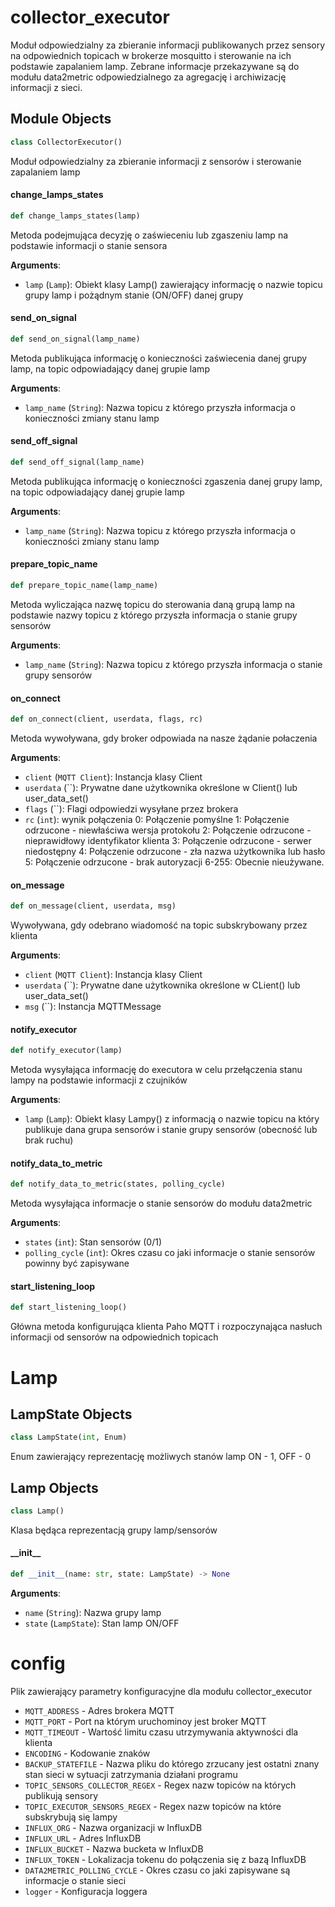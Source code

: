 <a id="components.collector_executor"></a>

# collector\_executor
Moduł odpowiedzialny za zbieranie informacji publikowanych przez sensory na odpowiednich topicach w brokerze mosquitto i sterowanie na ich podstawie zapalaniem lamp.
Zebrane informacje przekazywane są do modułu data2metric odpowiedzialnego za agregację i archiwizację informacji z sieci.

<a id="components.collector_executor.Module"></a>

## Module Objects

```python
class CollectorExecutor()
```
Moduł odpowiedzialny za zbieranie informacji z sensorów i sterowanie zapalaniem lamp

<a id="components.collector_executor.Module.change_lamps_states"></a>

#### change\_lamps\_states

```python
def change_lamps_states(lamp)
```
Metoda podejmująca decyzję o zaświeceniu lub zgaszeniu lamp na podstawie informacji o stanie sensora

**Arguments**:

- `lamp` (`Lamp`): Obiekt klasy Lamp() zawierający informację o nazwie topicu grupy lamp i pożądnym stanie (ON/OFF) danej grupy

<a id="components.collector_executor.Module.send_on_signal"></a>

#### send\_on\_signal

```python
def send_on_signal(lamp_name)
```
Metoda publikująca informację o konieczności zaświecenia danej grupy lamp, na topic odpowiadający danej grupie lamp

**Arguments**:

- `lamp_name` (`String`): Nazwa topicu z którego przyszła informacja o konieczności zmiany stanu lamp

<a id="components.collector_executor.Module.send_off_signal"></a>

#### send\_off\_signal

```python
def send_off_signal(lamp_name)
```
Metoda publikująca informację o konieczności zgaszenia danej grupy lamp, na topic odpowiadający danej grupie lamp

**Arguments**:

- `lamp_name` (`String`): Nazwa topicu z którego przyszła informacja o konieczności zmiany stanu lamp

<a id="components.collector_executor.Module.prepare_topic_name"></a>

#### prepare\_topic\_name

```python
def prepare_topic_name(lamp_name)
```
Metoda wyliczająca nazwę topicu do sterowania daną grupą lamp na podstawie nazwy topicu z którego przyszła informacja o stanie grupy sensorów

**Arguments**:

- `lamp_name` (`String`): Nazwa topicu z którego przyszła informacja o stanie grupy sensorów  

<a id="components.collector_executor.Module.on_connect"></a>

#### on\_connect

```python
def on_connect(client, userdata, flags, rc)
```
Metoda wywoływana, gdy broker odpowiada na nasze żądanie połaczenia

**Arguments**:

- `client` (`MQTT Client`): Instancja klasy Client
- `userdata` (``): Prywatne dane użytkownika określone w Client() lub user_data_set()
- `flags` (``): Flagi odpowiedzi wysyłane przez brokera
- `rc` (`int`): wynik połączenia 0: Połączenie pomyślne 1: Połączenie odrzucone - niewłaściwa wersja protokołu 2: Połączenie odrzucone - nieprawidłowy identyfikator klienta 3: Połączenie odrzucone - serwer niedostępny 4: Połączenie odrzucone - zła nazwa użytkownika lub hasło 5: Połączenie odrzucone - brak autoryzacji 6-255: Obecnie nieużywane.

<a id="components.collector_executor.Module.on_message"></a>

#### on\_message

```python
def on_message(client, userdata, msg)
```
Wywoływana, gdy odebrano wiadomość na topic subskrybowany przez klienta

**Arguments**:

- `client` (`MQTT Client`): Instancja klasy Client
- `userdata` (``): Prywatne dane użytkownika określone w CLient() lub user_data_set()
- `msg` (``): Instancja MQTTMessage

<a id="components.collector_executor.Module.notify_executor"></a>

#### notify\_executor

```python
def notify_executor(lamp)
```

Metoda wysyłająca informację do executora w celu przełączenia stanu lampy na podstawie informacji z czujników

**Arguments**:

- `lamp` (`Lamp`): Obiekt klasy Lampy() z informacją o nazwie topicu na który publikuje dana grupa sensorów i stanie grupy sensorów (obecność lub brak ruchu)

<a id="components.collector_executor.Module.notify_data_to_metric"></a>

#### notify\_data\_to\_metric

```python
def notify_data_to_metric(states, polling_cycle)
```
Metoda wysyłająca informacje o stanie sensorów do modułu data2metric

**Arguments**:

- `states` (`int`): Stan sensorów (0/1)
- `polling_cycle` (`int`): Okres czasu co jaki informacje o stanie sensorów powinny być zapisywane

<a id="components.collector_executor.Module.main"></a>

#### start_listening_loop

```python
def start_listening_loop()
```
Główna metoda konfigurująca klienta Paho MQTT i rozpoczynająca nasłuch informacji od sensorów na odpowiednich topicach

<a id="components.config"></a>


<a id="components.lamp"></a>

# Lamp

<a id="components.lamp.LampState"></a>

## LampState Objects

```python
class LampState(int, Enum)
```

Enum zawierający reprezentację możliwych stanów lamp ON - 1, OFF - 0

<a id="components.lamp.Lamp"></a>

## Lamp Objects

```python
class Lamp()
```

Klasa będąca reprezentacją grupy lamp/sensorów

<a id="components.lamp.Lamp.__init__"></a>

#### \_\_init\_\_

```python
def __init__(name: str, state: LampState) -> None
```

**Arguments**:

- `name` (`String`): Nazwa grupy lamp
- `state` (`LampState`): Stan lamp ON/OFF


# config


Plik zawierający parametry konfiguracyjne dla modułu collector_executor

- `MQTT_ADDRESS` - Adres brokera MQTT
- `MQTT_PORT` - Port na którym uruchominoy jest broker MQTT
- `MQTT_TIMEOUT` - Wartość limitu czasu utrzymywania aktywności dla klienta
- `ENCODING` - Kodowanie znaków
- `BACKUP_STATEFILE` - Nazwa pliku do którego zrzucany jest ostatni znany stan sieci w sytuacji zatrzymania działani programu
- `TOPIC_SENSORS_COLLECTOR_REGEX` - Regex nazw topiców na których publikują sensory
- `TOPIC_EXECUTOR_SENSORS_REGEX` - Regex nazw topiców na które subskrybują się lampy
- `INFLUX_ORG` - Nazwa organizacji w InfluxDB
- `INFLUX_URL` - Adres InfluxDB
- `INFLUX_BUCKET` - Nazwa bucketa w InfluxDB
- `INFLUX_TOKEN` - Lokalizacja tokenu do połączenia się z bazą InfluxDB
- `DATA2METRIC_POLLING_CYCLE` - Okres czasu co jaki zapisywane są informacje o stanie sieci
- `logger` - Konfiguracja loggera



